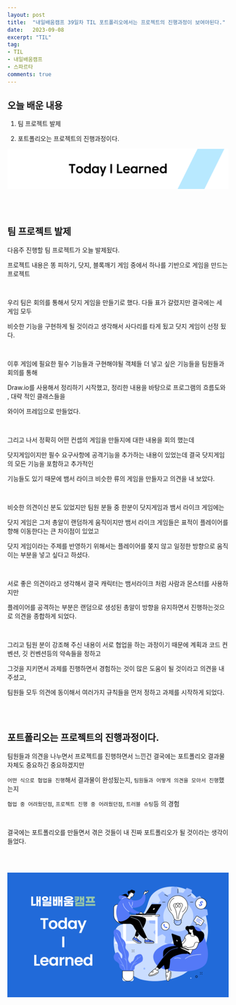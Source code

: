 ```yaml
---
layout: post
title:  "내일배움캠프 39일차 TIL 포트폴리오에서는 프로젝트의 진행과정이 보여야된다."
date:   2023-09-08
excerpt: "TIL"
tag:
- TIL
- 내일배움캠프
- 스파르타
comments: true
---
```


## 오늘 배운 내용

1. 팀 프로젝트 발제

2. 포트폴리오는 프로젝트의 진행과정이다.

![nbcbanner](/assets/img/TILbanner.png)

<br/>
<br/>

## 팀 프로젝트 발제

다음주 진행할 팀 프로젝트가 오늘 발제됬다.

프로젝트 내용은 똥 피하기, 닷지, 블록깨기 게임 중에서 하나를 기반으로 게임을 만드는 프로젝트

<br/>

우리 팀은 회의를 통해서 닷지 게임을 만들기로 했다. 다들 표가 갈렸지만 결국에는 세 게임 모두

비슷한 기능을 구현하게 될 것이라고 생각해서 사다리를 타게 됬고 닷지 게임이 선정 됬다.

<br/>

이후 게임에 필요한 필수 기능들과 구현해야될 객체들 더 넣고 싶은 기능들을 팀원들과 회의를 통해

Draw.io를 사용해서 정리하기 시작했고, 정리한 내용을 바탕으로 프로그램의 흐름도와 , 대략 적인 클래스들을

와이어 프레임으로 만들었다.

<br/>

그리고 나서 정확히 어떤 컨셉의 게임을 만들지에 대한 내용을 회의 했는데

닷지게임이지만 필수 요구사항에 공격기능을 추가하는 내용이 있었는데 결국 닷지게임의 모든 기능을 포함하고 추가적인 

기능들도 있기 때문에 뱀서 라이크 비슷한 류의 게임을 만들자고 의견을 내 보았다. 

<br/>

비슷한 의견이신 분도 있었지만 팀원 분들 중 한분이 닷지게임과 뱀서 라이크 게임에는

닷지 게임은 그저 총알이 랜덤하게 움직이지만 뱀서 라이크 게임들은 표적이 플레이어를 향해 이동한다는 큰 차이점이 있었고

닷지 게임이라는 주제를 반영하기 위해서는 플레이어를 쫒지 않고 일정한 방향으로 움직이는 부분을 넣고 싶다고 하셨다.

<br/>

서로 좋은 의견이라고 생각해서 결국 캐릭터는 뱀서라이크 처럼 사람과 몬스터를 사용하지만

플레이어를 공격하는 부분은 랜덤으로 생성된 총알이 방향을 유지하면서 진행하는것으로 의견을 종합하게 되었다.

<br/>

그리고 팀원 분이 강조해 주신 내용이 서로 협업을 하는 과정이기 때문에 계획과 코드 컨벤션, 깃 컨벤션등의 약속들을 정하고

그것을 지키면서 과제를 진행하면서 경험하는 것이 많은 도움이 될 것이라고 의견을 내주셨고,

팀원들 모두 의견에 동이해서 여러가지 규칙들을 먼저 정하고 과제를 시작하게 되었다.


<br/>
<br/>

## 포트폴리오는 프로젝트의 진행과정이다.

팀원들과 의견을 나누면서 프로젝트를 진행하면서 느낀건 결국에는 포트폴리오 결과물 자체도 중요하긴 중요하겠지만

`어떤 식으로 협업을 진행`해서 결과물이 완성됬는지, `팀원들과 어떻게 의견을 모아서 진행`했는지

`협업 중 어려웠던점`, `프로젝트 진행 중 어려웠던점`, `트러블 슈팅`등 의 경험

<br/>

결국에는 포트폴리오를 만들면서 겪은 것들이 내 진짜 포트폴리오가 될 것이라는 생각이 들었다.

<br/>
<br/>

![nbcthumbnail](/assets/img/thumbnail-image.png)